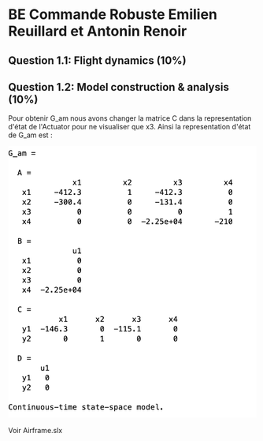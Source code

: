 # BE Commande Robuste Emilien Reuillard et Antonin Renoir

## Question 1.1: Flight dynamics (10%)

## Question 1.2: Model construction & analysis (10%)
Pour obtenir G_am nous avons changer la matrice C dans la representation d'état de l'Actuator pour ne visualiser que x3. Ainsi la representation d'état de G_am est : 

![G_am](./Ressources/G_am.png)



Voir Airframe.slx